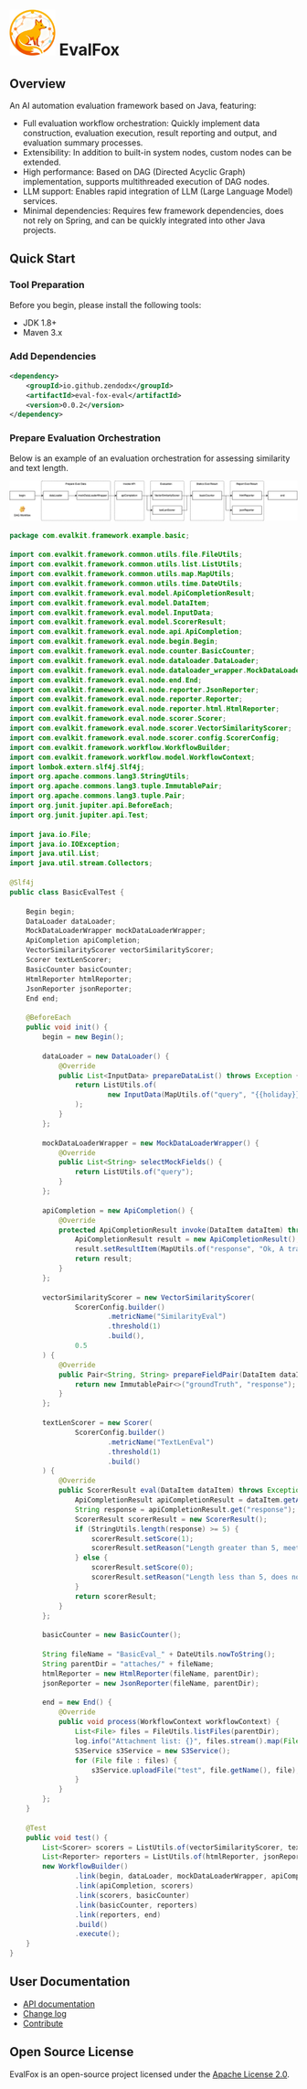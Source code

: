 # <img src="docs/files/eval_fox_logo.png" width="80" height="80"> EvalFox

## Overview

An AI automation evaluation framework based on Java, featuring:

- Full evaluation workflow orchestration: Quickly implement data construction, evaluation execution, result reporting and output, and evaluation summary processes.
- Extensibility: In addition to built-in system nodes, custom nodes can be extended.
- High performance: Based on DAG (Directed Acyclic Graph) implementation, supports multithreaded execution of DAG nodes.
- LLM support: Enables rapid integration of LLM (Large Language Model) services.
- Minimal dependencies: Requires few framework dependencies, does not rely on Spring, and can be quickly integrated into other Java projects.

## Quick Start

### Tool Preparation

Before you begin, please install the following tools:
- JDK 1.8+
- Maven 3.x

### Add Dependencies

```xml
<dependency>
    <groupId>io.github.zendodx</groupId>
    <artifactId>eval-fox-eval</artifactId>
    <version>0.0.2</version>
</dependency>
```

### Prepare Evaluation Orchestration

Below is an example of an evaluation orchestration for assessing similarity and text length.

![](docs/files/quick_start.drawio.png)


```java
package com.evalkit.framework.example.basic;

import com.evalkit.framework.common.utils.file.FileUtils;
import com.evalkit.framework.common.utils.list.ListUtils;
import com.evalkit.framework.common.utils.map.MapUtils;
import com.evalkit.framework.common.utils.time.DateUtils;
import com.evalkit.framework.eval.model.ApiCompletionResult;
import com.evalkit.framework.eval.model.DataItem;
import com.evalkit.framework.eval.model.InputData;
import com.evalkit.framework.eval.model.ScorerResult;
import com.evalkit.framework.eval.node.api.ApiCompletion;
import com.evalkit.framework.eval.node.begin.Begin;
import com.evalkit.framework.eval.node.counter.BasicCounter;
import com.evalkit.framework.eval.node.dataloader.DataLoader;
import com.evalkit.framework.eval.node.dataloader_wrapper.MockDataLoaderWrapper;
import com.evalkit.framework.eval.node.end.End;
import com.evalkit.framework.eval.node.reporter.JsonReporter;
import com.evalkit.framework.eval.node.reporter.Reporter;
import com.evalkit.framework.eval.node.reporter.html.HtmlReporter;
import com.evalkit.framework.eval.node.scorer.Scorer;
import com.evalkit.framework.eval.node.scorer.VectorSimilarityScorer;
import com.evalkit.framework.eval.node.scorer.config.ScorerConfig;
import com.evalkit.framework.workflow.WorkflowBuilder;
import com.evalkit.framework.workflow.model.WorkflowContext;
import lombok.extern.slf4j.Slf4j;
import org.apache.commons.lang3.StringUtils;
import org.apache.commons.lang3.tuple.ImmutablePair;
import org.apache.commons.lang3.tuple.Pair;
import org.junit.jupiter.api.BeforeEach;
import org.junit.jupiter.api.Test;

import java.io.File;
import java.io.IOException;
import java.util.List;
import java.util.stream.Collectors;

@Slf4j
public class BasicEvalTest {

    Begin begin;
    DataLoader dataLoader;
    MockDataLoaderWrapper mockDataLoaderWrapper;
    ApiCompletion apiCompletion;
    VectorSimilarityScorer vectorSimilarityScorer;
    Scorer textLenScorer;
    BasicCounter basicCounter;
    HtmlReporter htmlReporter;
    JsonReporter jsonReporter;
    End end;

    @BeforeEach
    public void init() {
        begin = new Begin();

        dataLoader = new DataLoader() {
            @Override
            public List<InputData> prepareDataList() throws Exception {
                return ListUtils.of(
                        new InputData(MapUtils.of("query", "{{holiday}} go to Shanghai", "groundTruth", "The travel to Shanghai"))
                );
            }
        };

        mockDataLoaderWrapper = new MockDataLoaderWrapper() {
            @Override
            public List<String> selectMockFields() {
                return ListUtils.of("query");
            }
        };

        apiCompletion = new ApiCompletion() {
            @Override
            protected ApiCompletionResult invoke(DataItem dataItem) throws IOException {
                ApiCompletionResult result = new ApiCompletionResult();
                result.setResultItem(MapUtils.of("response", "Ok, A travel to Shanghai to you"));
                return result;
            }
        };

        vectorSimilarityScorer = new VectorSimilarityScorer(
                ScorerConfig.builder()
                        .metricName("SimilarityEval")
                        .threshold(1)
                        .build(),
                0.5
        ) {
            @Override
            public Pair<String, String> prepareFieldPair(DataItem dataItem) {
                return new ImmutablePair<>("groundTruth", "response");
            }
        };

        textLenScorer = new Scorer(
                ScorerConfig.builder()
                        .metricName("TextLenEval")
                        .threshold(1)
                        .build()
        ) {
            @Override
            public ScorerResult eval(DataItem dataItem) throws Exception {
                ApiCompletionResult apiCompletionResult = dataItem.getApiCompletionResult();
                String response = apiCompletionResult.get("response");
                ScorerResult scorerResult = new ScorerResult();
                if (StringUtils.length(response) >= 5) {
                    scorerResult.setScore(1);
                    scorerResult.setReason("Length greater than 5, meets expectations.");
                } else {
                    scorerResult.setScore(0);
                    scorerResult.setReason("Length less than 5, does not meet expectations.");
                }
                return scorerResult;
            }
        };

        basicCounter = new BasicCounter();

        String fileName = "BasicEval_" + DateUtils.nowToString();
        String parentDir = "attaches/" + fileName;
        htmlReporter = new HtmlReporter(fileName, parentDir);
        jsonReporter = new JsonReporter(fileName, parentDir);

        end = new End() {
            @Override
            public void process(WorkflowContext workflowContext) {
                List<File> files = FileUtils.listFiles(parentDir);
                log.info("Attachment list: {}", files.stream().map(File::getAbsolutePath).collect(Collectors.toList()));
                S3Service s3Service = new S3Service();
                for (File file : files) {
                    s3Service.uploadFile("test", file.getName(), file);
                }
            }
        };
    }

    @Test
    public void test() {
        List<Scorer> scorers = ListUtils.of(vectorSimilarityScorer, textLenScorer);
        List<Reporter> reporters = ListUtils.of(htmlReporter, jsonReporter);
        new WorkflowBuilder()
                .link(begin, dataLoader, mockDataLoaderWrapper, apiCompletion)
                .link(apiCompletion, scorers)
                .link(scorers, basicCounter)
                .link(basicCounter, reporters)
                .link(reporters, end)
                .build()
                .execute();
    }
}
```

## User Documentation

- [API documentation](docs/api_doc.md)
- [Change log](docs/CHANGELOG.md)
- [Contribute](docs/contribute.md)

## Open Source License

EvalFox is an open-source project licensed under the [Apache License 2.0](https://www.apache.org/licenses/LICENSE-2.0).

